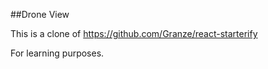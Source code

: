  ##Drone View

This is a clone of https://github.com/Granze/react-starterify 

For learning purposes.
